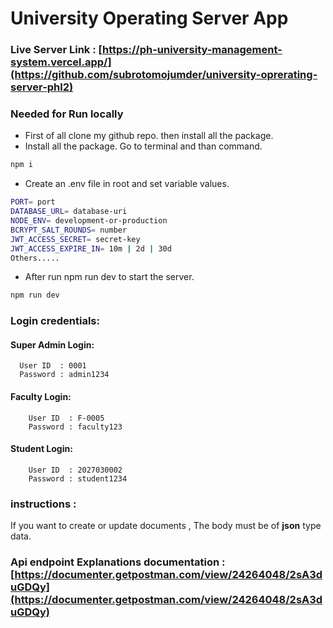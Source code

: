 # University Operating Server App

### Live Server Link : [https://ph-university-management-system.vercel.app/](https://github.com/subrotomojumder/university-oprerating-server-phl2)

### Needed for Run locally

- First of all clone my github repo. then install all the package.
- Install all the package. Go to terminal and than command.

```bash
npm i
```

- Create an .env file in root and set variable values.

```bash
PORT= port
DATABASE_URL= database-uri
NODE_ENV= development-or-production
BCRYPT_SALT_ROUNDS= number
JWT_ACCESS_SECRET= secret-key
JWT_ACCESS_EXPIRE_IN= 10m | 2d | 30d
Others.....
```

- After run npm run dev to start the server.

```bash
npm run dev
```

### Login credentials:

#### Super Admin Login:

      User ID  : 0001
      Password : admin1234

#### Faculty Login:

        User ID  : F-0005
        Password : faculty123

#### Student Login:

        User ID  : 2027030002
        Password : student1234


### instructions :

If you want to create or update documents , The body must be of **json** type data.

### Api endpoint Explanations documentation : [https://documenter.getpostman.com/view/24264048/2sA3duGDQy](https://documenter.getpostman.com/view/24264048/2sA3duGDQy)